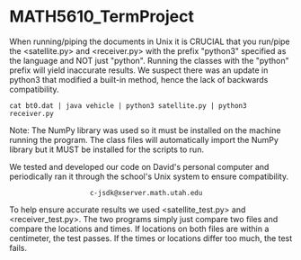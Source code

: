 # MATH5610_TermProject

When running/piping the documents in Unix it is CRUCIAL that you run/pipe the <satellite.py> and <receiver.py> with the prefix "python3" specified as the language and NOT just "python". Running the classes with the "python" prefix will yield inaccurate results. We suspect there was an update in python3 that modified a built-in method, hence the lack of backwards compatibility.

    cat bt0.dat | java vehicle | python3 satellite.py | python3 receiver.py

Note: The NumPy library was used so it must be installed on the machine running the program. The class files will automatically import the NumPy library but it MUST be installed for the scripts to run.

We tested and developed our code on David's personal computer and periodically ran it through the school's Unix system to ensure compatibility.

                        c-jsdk@xserver.math.utah.edu

To help ensure accurate results we used <satellite_test.py> and <receiver_test.py>. The two programs simply just compare two files and compare the locations and times. If locations on both files are within a centimeter, the test passes. If the times or locations differ too much, the test fails.




